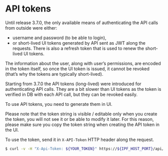# API tokens

Until release 3.7.0, the only available means of authenticating the API
calls from outside were either:
* username and password (to be able to login),
* or short-lived UI tokens generated by API sent as JWT along the
requests. There is also a refresh token that is used to renew the
short-lived UI tokens.

The information about the user, along with user’s permissions, are
encoded in the token itself, so once the UI token is issued, it cannot
be revoked (that’s why the tokens are typically short-lived).

Starting from 3.7.0 the API tokens (long-lived) were introduced for
authenticating API calls. They are a bit slower than UI tokens as the 
token is verified in DB with each API call, but they can be revoked easily.

To use API tokens, you need to generate them in UI.

Please note that the token string is visible / editable only when you
create the token, you will not see it or be able to modify it later.
For this reason, please make sure you copy the token string when creating
the API token in the UI.

To use the token, send it in `X-API-Token` HTTP header along the
request.

``` bash
$ curl -v -H "X-Api-Token: ${YOUR_TOKEN}" https://${IPF_HOST_PORT}/api/v5.0/api-tokens
```
